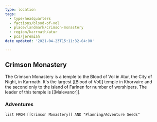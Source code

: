 ```yaml
---
type: location
tags:
  - type/headquarters
  - factions/blood-of-vol
  - place/landmark/crimson-monastery
  - region/karrnath/atur
  - pcs/jeremiah
date updated: '2021-04-23T15:11:32-04:00'

---
```


## Crimson Monastery

The Crimson Monastery is a temple to the Blood of Vol in Atur, the City of Night, in Karrnath. It's the largest [[Blood of Vol]] temple in Khorvaire and the second only to the island of Farlnen for number of worshipers. The leader of this temple is [[Malevanor]].

### Adventures
```dataview
list FROM [[Crimson Monastery]] AND "Planning/Adventure Seeds"
```